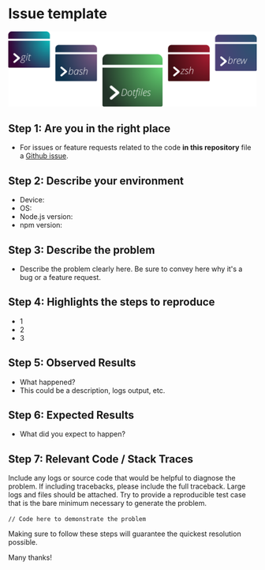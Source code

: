 # Issue template

![Banner representing the Dotfiles Library](/media/dotfiles.svg)

## Step 1: Are you in the right place

-   For issues or feature requests related to the code **in this repository** file a [Github issue](https://github.com/reedia/dotfiles/issues).

## Step 2: Describe your environment

-   Device:
-   OS:
-   Node.js version:
-   npm version:
  
## Step 3: Describe the problem

-   Describe the problem clearly here. Be sure to convey here why it's a bug or a feature request.

## Step 4: Highlights the steps to reproduce

-   1
-   2
-   3
  
## Step 5: Observed Results

-   What happened?  
-   This could be a description, logs output, etc.
  
## Step 6: Expected Results

-   What did you expect to happen?
  
## Step 7: Relevant Code / Stack Traces

Include any logs or source code that would be helpful to diagnose the problem. If including tracebacks, please include the full traceback. Large logs and files should be attached. Try to provide a reproducible test case that is the bare minimum necessary to generate the problem.

  `// Code here to demonstrate the problem`

Making sure to follow these steps will guarantee the quickest resolution possible.

Many thanks!
